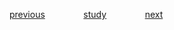 

<a href="https://github.com/raphaelkaique1/study/blob/main/2-linguagens_de_programacao/2.2-javascript/progressive_web_apps_pwas.md">previous</a>⠀⠀⠀⠀⠀⠀<a href="https://github.com/raphaelkaique1/study#javascript">study</a>⠀⠀⠀⠀⠀⠀<a href="https://github.com/raphaelkaique1/study/blob/main/2-linguagens_de_programacao/2.3-python/sintaxe_e_pep_8.md">next</a>